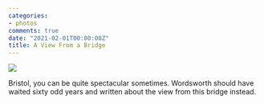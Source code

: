 ```yaml
---
categories:
- photos
comments: true
date: "2021-02-01T00:00:00Z"
title: A View From a Bridge
---
```


<img src="/assets/images/articles/2021/bridge.jpeg" class="responsive"><br>

Bristol, you can be quite spectacular sometimes. Wordsworth should have waited sixty odd years and written about the view from this bridge instead.